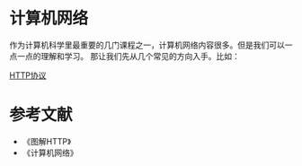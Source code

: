 # 计算机网络

作为计算机科学里最重要的几门课程之一，计算机网络内容很多。但是我们可以一点一点的理解和学习。
那让我们先从几个常见的方向入手。比如：

[HTTP协议](./HTTP.md)

# 参考文献
- 《图解HTTP》
- 《计算机网络》